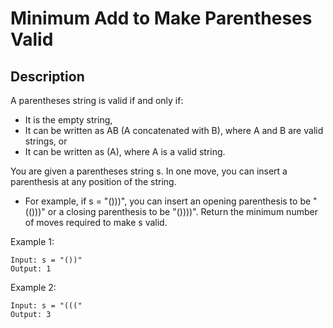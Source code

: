# Minimum Add to Make Parentheses Valid
## Description

A parentheses string is valid if and only if:

- It is the empty string,
- It can be written as AB (A concatenated with B), where A and B are valid strings, or
- It can be written as (A), where A is a valid string.

You are given a parentheses string s. In one move, you can insert a parenthesis at any position of the string.

- For example, if s = "()))", you can insert an opening parenthesis to be "(()))" or a closing parenthesis to be "())))".
Return the minimum number of moves required to make s valid.
 
Example 1:

```
Input: s = "())"
Output: 1
```

Example 2:

```
Input: s = "((("
Output: 3
```